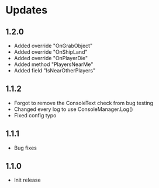 ﻿# Updates

## 1.2.0
- Added override "OnGrabObject"
- Added override "OnShipLand"
- Added override "OnPlayerDie"
- Added method "PlayersNearMe"
- Added field "IsNearOtherPlayers"

## 1.1.2
- Forgot to remove the ConsoleText check from bug testing
- Changed every log to use ConsoleManager.Log()
- Fixed config typo 

## 1.1.1
- Bug fixes

## 1.1.0
- Init release